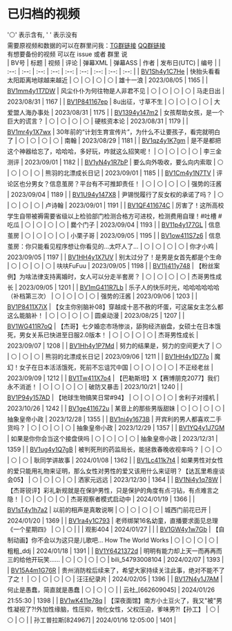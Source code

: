 # 已归档的视频
'⚪' 表示含有, ' ' 表示没有  
需要原视频和数据的可以在群里问我：[TG群链接](https://t.me/NnWinter) [QQ群链接](https://qm.qq.com/q/hEU2gk1vfa)  
有想要备份的视频 可以在 issue 或者 群里 说  
| BV号 | 标题 | 视频 | 评论 | 弹幕XML | 弹幕ASS | 作者 | 发布日(UTC) | 编号 |
| :--: | :--: | :--: | :--: | :--: | :--: | :--: | :--: | :--: |
| [BV1Sh4y1C7He](https://www.bilibili.com/video/BV1Sh4y1C7He) | 快抬头看看太阳距离地球越来越近 | ⚪ | ⚪ | ⚪ | ⚪ | 雄十一浪 | 2023/08/05 | 1165 |
| [BV1mm4y1T7DW](https://www.bilibili.com/video/BV1mm4y1T7DW) | 风尘仆仆为何往物是人非君不见 | ⚪ | ⚪ | ⚪ | ⚪ | 马走日出 | 2023/08/31 | 1167 |
| [BV1P841167ep](https://www.bilibili.com/video/BV1P841167ep) | 8u出征，寸草不生 | ⚪ | ⚪ | ⚪ | ⚪ | 大爱盟人海办事处 | 2023/08/31 | 1175 |
| [BV1394y147m2](https://www.bilibili.com/video/BV1394y147m2) | 女孩帮助女孩，是一个巨大的谎言？ | ⚪ | ⚪ | ⚪ | ⚪ | 硬核资本论 | 2023/08/31 | 1179 |
| [BV1mr4y1X7wx](https://www.bilibili.com/video/BV1mr4y1X7wx) | 30年前的“计划生育宣传片”，为什么不让要孩子，看完就明白了 | ⚪ | ⚪ | ⚪ | ⚪ | 南翰 | 2023/08/29 | 1181 |
| [BV1qz4y1K7gm](https://www.bilibili.com/video/BV1qz4y1K7gm) | 是不是都把这个神器给忘了，哈哈哈，多好玩，咋就这么招笑呢！ | ⚪ | ⚪ | ⚪ | ⚪ | 李三金测评 | 2023/09/01 | 1182 |
| [BV1yN4y1R7bP](https://www.bilibili.com/video/BV1yN4y1R7bP) | 要么向外吸收，要么向内索取 | ⚪ | ⚪ | ⚪ | ⚪ | 熊羽的北漂成长日记 | 2023/09/01 | 1185 |
| [BV1Cm4y1N7TV](https://www.bilibili.com/video/BV1Cm4y1N7TV) | 评论区也分男女？信息茧房？平台有不可推卸责任！ | ⚪ | ⚪ | ⚪ | ⚪ | 强势的汪酱 | 2023/09/04 | 1189 |
| [BV1U94y147X8](https://www.bilibili.com/video/BV1U94y147X8) | 尹锡悦履行了反女权的承诺了吗？ | ⚪ | ⚪ | ⚪ | ⚪ | 卢诗翰 | 2023/09/01 | 1191 |
| [BV1QF411674C](https://www.bilibili.com/video/BV1QF411674C) | 厉害了！这所高校学生自带被褥需要省级以上检验部门检测合格方可进校，检测费用自理！#吐槽 #吃瓜 | ⚪ | ⚪ | ⚪ | ⚪ | 爨个门子 | 2023/09/04 | 1193 |
| [BV11p4y177GL](https://www.bilibili.com/video/BV11p4y177GL) | 信息茧房 | ⚪ | ⚪ | ⚪ | ⚪ | 小栗子哥 | 2023/09/05 | 1195 |
| [BV1ow411S7z6](https://www.bilibili.com/video/BV1ow411S7z6) | 信息茧房：你只能看见程序想让你看见的…太吓人了… | ⚪ | ⚪ | ⚪ | ⚪ | 你才小鸡 | 2023/09/05 | 1197 |
| [BV1HH4y1X7UV](https://www.bilibili.com/video/BV1HH4y1X7UV) | 别太过分了！是男是女首先都是个生命 | ⚪ | ⚪ | ⚪ | ⚪ | 呋呋FuFuu | 2023/09/05 | 1198 |
| [BV11j411y748](https://www.bilibili.com/video/BV11j411y748) | 【粉丝案例】为啥法律支持离婚时，女人可以分走半套房？ | ⚪ | ⚪ | ⚪ | ⚪ | 杰哥男性成长 | 2023/09/05 | 1201 |
| [BV1mG411R7Lb](https://www.bilibili.com/video/BV1mG411R7Lb) | 乐子人的快乐时光，哈哈哈哈哈哈（补档第三次） | ⚪ | ⚪ | ⚪ | ⚪ | 强势的汪酱 | 2023/09/06 | 1203 |
| [BV1P8411X7iX](https://www.bilibili.com/video/BV1P8411X7iX) | 【女主你别脑补08】穿越成十恶不赦的坏蛋，可这届女主怎么都这么能脑补！ | ⚪ | ⚪ | ⚪ | ⚪ | 圆桌动漫 | 2023/08/25 | 1207 |
| [BV1WG411R7oQ](https://www.bilibili.com/video/BV1WG411R7oQ) | 【杰哥】七夕婚恋市场惨淡，舔狗经济崩盘，女硕士在日本饿死，男女关系已快进至日服2.0版本！ | ⚪ | ⚪ | ⚪ | ⚪ | 杰哥男性成长 | 2023/09/07 | 1208 |
| [BV1Hh4y1P7Md](https://www.bilibili.com/video/BV1Hh4y1P7Md) | 努力的结果是，努力的空间更大了 | ⚪ | ⚪ | ⚪ | ⚪ | 熊羽的北漂成长日记 | 2023/09/06 | 1211 |
| [BV1HH4y1D77o](https://www.bilibili.com/video/BV1HH4y1D77o) | 魔幻！女子在日本活活饿死，死前不忘诅咒中国 | ⚪ | ⚪ | ⚪ | ⚪ | 不正经老丝 | 2023/09/09 | 1212 |
| [BV1Tw411X7o4](https://www.bilibili.com/video/BV1Tw411X7o4) | 【巴勒斯坦】X【赛博朋克2077】我们永不消逝！ | ⚪ | ⚪ | ⚪ | ⚪ | 破防又暴击 | 2023/10/21 | 1240 |
| [BV1P94y157AD](https://www.bilibili.com/video/BV1P94y157AD) | 【地球生物搞笑日常#94】 | ⚪ | ⚪ | ⚪ | ⚪ | 舍利子对撞机 | 2023/10/26 | 1242 |
| [BV1ge411672u](https://www.bilibili.com/video/BV1ge411672u) | 某音上的那些男版甜妹 | ⚪ | ⚪ | ⚪ | ⚪ | 抽象皇帝小政 | 2023/12/28 | 1355 |
| [BV1ni4y1673B](https://www.bilibili.com/video/BV1ni4y1673B) | 开宾利的男人都喜欢二手货吗？ | ⚪ | ⚪ | ⚪ | ⚪ | 抽象皇帝小政 | 2023/12/29 | 1357 |
| [BV1YQ4y1J7GM](https://www.bilibili.com/video/BV1YQ4y1J7GM) | 如果是你你会当这个接盘侠吗 | ⚪ | ⚪ | ⚪ | ⚪ | 抽象皇帝小政 | 2023/12/31 | 1359 |
| [BV1ug4y1Q7gB](https://www.bilibili.com/video/BV1ug4y1Q7gB) | 被判死刑的药监局长，能拯救春晚收视率吗？ | ⚪ | ⚪ | ⚪ | ⚪ | 耿同学讲故事 | 2024/01/08 | 1362 |
| [BV1Lc411k7t4](https://www.bilibili.com/video/BV1Lc411k7t4) | 如果男性对女性的爱只能用礼物来证明，那么女性对男性的爱又该用什么来证明？【达瓦里希座谈会05】 | ⚪ | ⚪ | ⚪ | ⚪ | 洒家元远远 | 2023/12/30 | 1364 |
| [BV1Ni4y1q78W](https://www.bilibili.com/video/BV1Ni4y1q78W) | 【杰哥锐评】彩礼新规就是在保护男性，只是保护的角度有点刁钻，有点难言之隐！ | ⚪ | ⚪ | ⚪ | ⚪ | 杰哥观察者模式启动中 | 2024/01/19 | 1366 |
| [BV1sT4y1h7a2](https://www.bilibili.com/video/BV1sT4y1h7a2) | 以前的相声是真敢说啊 | ⚪ | ⚪ | ⚪ | ⚪ | 城西门前花已开 | 2024/01/20 | 1369 |
| [BV1ra4y1C793](https://www.bilibili.com/video/BV1ra4y1C793) | 老师绑架16名幼童，直播要求面见总理《一个星期四》 | ⚪ | ⚪ |   |   | 观影404 | 2024/01/27 |  |
| [BV1GW4y1w7Gb](https://www.bilibili.com/video/BV1GW4y1w7Gb) | 【自制动画】你不会以为这只是儿歌吧…    How The World Works | ⚪ | ⚪ | ⚪ | ⚪ | 粗粗_ddj | 2024/01/18 | 1391 |
| [BV1Y6421372d](https://www.bilibili.com/video/BV1Y6421372d) | 明明有能力却上天一而再再而三的给他开玩笑…… | ⚪ | ⚪ | ⚪ | ⚪ | bili_54793008104 | 2024/02/07 | 1393 |
| [BV15A4m1G76R](https://www.bilibili.com/video/BV15A4m1G76R) | 贵州消防栓后续来了，希望大家持续关注此事，绝对不能不了了之！ | ⚪ | ⚪ | ⚪ | ⚪ | 汪汪纪录片 | 2024/02/05 | 1396 |
| [BV17N4y1J7AM](https://www.bilibili.com/video/BV17N4y1J7AM) | 何止是愚蠢，简直就是愚蠢 | ⚪ | ⚪ | ⚪ |  | 云社_[662609045] | 2024/01/26 21:55:30 | 1398 |
| [BV1wK411e78q](https://www.bilibili.com/video/BV1wK411e78q) | 【深夜面馆】南方小土豆火了，我又"被"男性凝视了?!外加性缘脑，性压抑，物化女性，父权压迫，爹味男?!【孙工】 | ⚪ | ⚪ | ⚪ |  | 孙工普拉斯[824967] | 2024/01/16 12:05:00 | 1401 |
